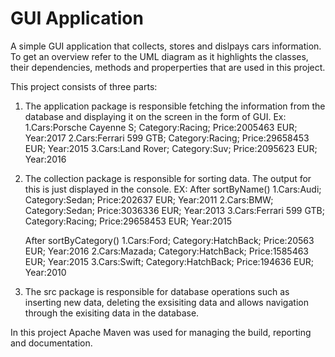 # GUI Application
 
A simple GUI application that collects, stores and dislpays cars information. To get an overview refer to the UML diagram as it highlights the classes, their dependencies, methods and properperties that are used in this project. 
 
 This project consists of three parts:
  1. The application package is responsible fetching the information from the database and displaying it on the screen in the form of        GUI. 
     Ex: 
     1.Cars:Porsche Cayenne S; Category:Racing; Price:2005463 EUR; Year:2017
     2.Cars:Ferrari 599 GTB; Category:Racing; Price:29658453 EUR; Year:2015
     3.Cars:Land Rover; Category:Suv; Price:2095623 EUR; Year:2016
     
  2. The collection package is responsible for sorting data. The output for this is just displayed in the console. 
     EX: 
     After sortByName()
     1.Cars:Audi; Category:Sedan; Price:202637 EUR; Year:2011
     2.Cars:BMW; Category:Sedan; Price:3036336 EUR; Year:2013
     3.Cars:Ferrari 599 GTB; Category:Racing; Price:29658453 EUR; Year:2015
     
     After sortByCategory()
     1.Cars:Ford; Category:HatchBack; Price:20563 EUR; Year:2016
     2.Cars:Mazada; Category:HatchBack; Price:1585463 EUR; Year:2015
     3.Cars:Swift; Category:HatchBack; Price:194636 EUR; Year:2010
     
  3. The src package is responsible for database operations such as inserting new data, deleting the exsisiting data and allows              navigation through the exisiting data in the database. 
     
In this project Apache Maven was used for managing the build, reporting and documentation.
